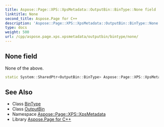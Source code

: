 ```yaml
---
title: Aspose::Page::XPS::XpsMetadata::OutputBin::BinType::None field
linktitle: None
second_title: Aspose.Page for C++
description: 'Aspose::Page::XPS::XpsMetadata::OutputBin::BinType::None field. None of the above in C++.'
type: docs
weight: 500
url: /cpp/aspose.page.xps.xpsmetadata/outputbin/bintype/none/
---
```

## None field


None of the above.

```cpp
static System::SharedPtr<OutputBin::BinType> Aspose::Page::XPS::XpsMetadata::OutputBin::BinType::None
```

## See Also

* Class [BinType](../)
* Class [OutputBin](../../)
* Namespace [Aspose::Page::XPS::XpsMetadata](../../../)
* Library [Aspose.Page for C++](../../../../)
